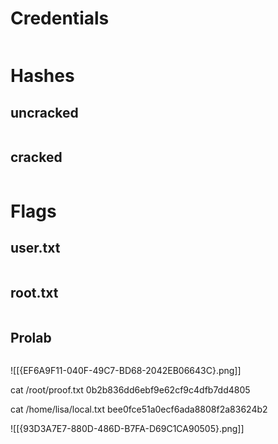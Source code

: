 # Credentials

```

```

# Hashes

## uncracked

```

```

## cracked

```

```

# Flags

## user.txt

```

```

## root.txt

```

```

## Prolab 

```

```


![[{EF6A9F11-040F-49C7-BD68-2042EB06643C}.png]]



cat /root/proof.txt
0b2b836dd6ebf9e62cf9c4dfb7dd4805

cat /home/lisa/local.txt
bee0fce51a0ecf6ada8808f2a83624b2


![[{93D3A7E7-880D-486D-B7FA-D69C1CA90505}.png]]